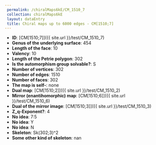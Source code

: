 ```yaml
--- 
 permalink: /chiralMaps6kE/CM_1510_7 
 collection: chiralMaps6kE
 layout: dataEntry
 title: Chiral maps up to 6000 edges - CM[1510;7]
---
```


- **ID**: [CM[1510;7]]({{ site.url }}/test/CM_1510_7)
- **Genus of the underlying surface**: 454
- **Length of the face**: 10
- **Valency**: 10
- **Length of the Petrie polygon**: 302
- **Is the automorphism group solvable?**: S
- **Number of vertices**: 302
- **Number of edges**: 1510
- **Number of faces**: 302
- **The map is self-**: none
- **Dual map**: [CM[1510;2]]({{ site.url }}/test/CM_1510_2)
- **Mirror (enantihomorphic) map**: [CM[1510;6]]({{ site.url }}/test/CM_1510_6)
- **Dual of the mirror image**: [CM[1510;3]]({{ site.url }}/test/CM_1510_3)
- **Z_q-Exponent?**: 4
- **No idea**:  7:5
- **No idea**: Y
- **No idea**: N
- **Skeleton**: Sk(302;3)^2
- **Some other kind of skeleton**: nan
